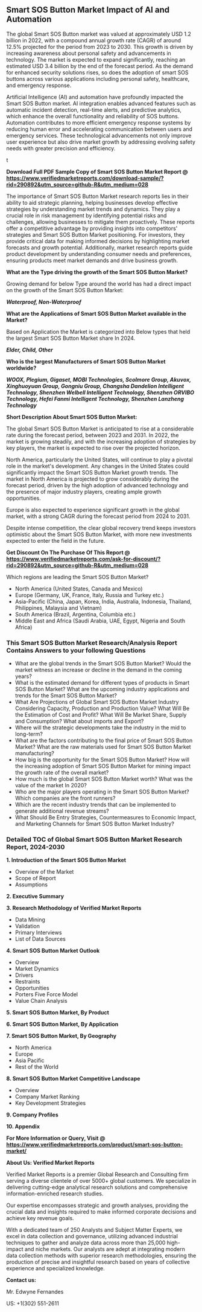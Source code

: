 <h2>Smart SOS Button Market Impact of AI and Automation</h2><p>The global Smart SOS Button market was valued at approximately USD 1.2 billion in 2022, with a compound annual growth rate (CAGR) of around 12.5% projected for the period from 2023 to 2030. This growth is driven by increasing awareness about personal safety and advancements in technology. The market is expected to expand significantly, reaching an estimated USD 3.4 billion by the end of the forecast period. As the demand for enhanced security solutions rises, so does the adoption of smart SOS buttons across various applications including personal safety, healthcare, and emergency response.</p><p>Artificial Intelligence (AI) and automation have profoundly impacted the Smart SOS Button market. AI integration enables advanced features such as automatic incident detection, real-time alerts, and predictive analytics, which enhance the overall functionality and reliability of SOS buttons. Automation contributes to more efficient emergency response systems by reducing human error and accelerating communication between users and emergency services. These technological advancements not only improve user experience but also drive market growth by addressing evolving safety needs with greater precision and efficiency.</p>t</p><p id="" class=""><strong>Download Full PDF Sample Copy of Smart SOS Button Market Report @ <a href="https://www.verifiedmarketreports.com/download-sample/?rid=290892&utm_source=github-R&utm_medium=028" target="_blank">https://www.verifiedmarketreports.com/download-sample/?rid=290892&utm_source=github-R&utm_medium=028</a></strong></p><p>The importance of&nbsp;Smart SOS Button Market research reports lies in their ability to aid strategic planning, helping businesses develop effective strategies by understanding market trends and dynamics. They play a crucial role in risk management by identifying potential risks and challenges, allowing businesses to mitigate them proactively. These reports offer a competitive advantage by providing insights into competitors' strategies and Smart SOS Button Market positioning. For investors, they provide critical data for making informed decisions by highlighting market forecasts and growth potential. Additionally, market research reports guide product development by understanding consumer needs and preferences, ensuring products meet market demands and drive business growth.</p><p><strong>What are the&nbsp;Type driving the growth of the Smart SOS Button Market?</strong></p><p id="" class="">Growing demand for below Type around the world has had a direct impact on the growth of the Smart SOS Button Market:</p><em><strong>Waterproof, Non-Waterproof</strong></em></p><strong>What are the&nbsp;Applications&nbsp;of Smart SOS Button Market available in the Market?</strong></p><p id="" class="">Based on Application the Market is categorized into Below types that held the largest Smart SOS Button Market share In 2024.</p><em><strong>Elder, Child, Other</strong></em></p><strong>Who is the largest Manufacturers of Smart SOS Button Market worldwide?</strong></p><p><em><strong>WOOX, Plegium, Gigaset, MOBI Technologies, Scolmore Group, Akuvox, Xinghuoyuan Group, Gongniu Group, Changsha Dandelion Intelligent Technology, Shenzhen Welbell Intelligent Technology, Shenzhen ORVIBO Technology, Hefei Fanmi Intelligent Technology, Shenzhen Lanzheng Technology</strong></em></p><p id="" class=""><strong>Short Description About Smart SOS Button Market:</strong></p><p>The global Smart SOS Button Market is anticipated to rise at a considerable rate during the forecast period, between 2023 and 2031. In 2022, the market is growing steadily, and with the increasing adoption of strategies by key players, the market is expected to rise over the projected horizon.</p><p>North America, particularly the United States, will continue to play a pivotal role in the market's development. Any changes in the United States could significantly impact the Smart SOS Button Market growth trends. The market in North America is projected to grow considerably during the forecast period, driven by the high adoption of advanced technology and the presence of major industry players, creating ample growth opportunities.</p><p>Europe is also expected to experience significant growth in the global market, with a strong CAGR during the forecast period from 2024 to 2031.</p><p>Despite intense competition, the clear global recovery trend keeps investors optimistic about the Smart SOS Button Market, with more new investments expected to enter the field in the future.</p><p id="" class=""><strong>Get Discount On The Purchase Of This Report @ <a href="https://www.verifiedmarketreports.com/ask-for-discount/?rid=290892&utm_source=github-R&utm_medium=028" target="_blank">https://www.verifiedmarketreports.com/ask-for-discount/?rid=290892&utm_source=github-R&utm_medium=028</a></strong></p>Which regions are leading the Smart SOS Button Market?</p><ul><li>North America (United States, Canada and Mexico)</li><li>Europe (Germany, UK, France, Italy, Russia and Turkey etc.)</li><li>Asia-Pacific (China, Japan, Korea, India, Australia, Indonesia, Thailand, Philippines, Malaysia and Vietnam)</li><li>South America (Brazil, Argentina, Columbia etc.)</li><li>Middle East and Africa (Saudi Arabia, UAE, Egypt, Nigeria and South Africa)</li></ul><h3 id="" class="">This Smart SOS Button Market Research/Analysis Report Contains Answers to your following Questions</h3><ul><li>What are the global trends in the Smart SOS Button Market? Would the market witness an increase or decline in the demand in the coming years?</li><li>What is the estimated demand for different types of products in Smart SOS Button Market? What are the upcoming industry applications and trends for the Smart SOS Button Market?</li><li>What Are Projections of Global Smart SOS Button Market Industry Considering Capacity, Production and Production Value? What Will Be the Estimation of Cost and Profit? What Will Be Market Share, Supply and Consumption? What about imports and Export?</li><li>Where will the strategic developments take the industry in the mid to long-term?</li><li>What are the factors contributing to the final price of Smart SOS Button Market? What are the raw materials used for Smart SOS Button Market manufacturing?</li><li>How big is the opportunity for the Smart SOS Button Market? How will the increasing adoption of Smart SOS Button Market for mining impact the growth rate of the overall market?</li><li>How much is the global Smart SOS Button Market worth? What was the value of the market In 2020?</li><li>Who are the major players operating in the Smart SOS Button Market? Which companies are the front runners?</li><li>Which are the recent industry trends that can be implemented to generate additional revenue streams?</li><li>What Should Be Entry Strategies, Countermeasures to Economic Impact, and Marketing Channels for Smart SOS Button Market Industry?</li></ul><h3 id="" class="">Detailed TOC of Global Smart SOS Button Market Research Report, 2024-2030</h3><p id="" class=""><strong>1. Introduction of the Smart SOS Button Market</strong></p><ul><li>Overview of the Market</li><li>Scope of Report</li><li>Assumptions</li></ul><p id="" class=""><strong>2. Executive Summary</strong></p><p id="" class=""><strong>3. Research Methodology of Verified Market Reports</strong></p><ul><li>Data Mining</li><li>Validation</li><li>Primary Interviews</li><li>List of Data Sources</li></ul><p id="" class=""><strong>4. Smart SOS Button Market Outlook</strong></p><ul><li>Overview</li><li>Market Dynamics</li><li>Drivers</li><li>Restraints</li><li>Opportunities</li><li>Porters Five Force Model</li><li>Value Chain Analysis</li></ul><p id="" class=""><strong>5. Smart SOS Button Market, By Product</strong></p><p id="" class=""><strong>6. Smart SOS Button Market, By Application</strong></p><p id="" class=""><strong>7. Smart SOS Button Market, By Geography</strong></p><ul><li>North America</li><li>Europe</li><li>Asia Pacific</li><li>Rest of the World</li></ul><p id="" class=""><strong>8. Smart SOS Button Market Competitive Landscape</strong></p><ul><li>Overview</li><li>Company Market Ranking</li><li>Key Development Strategies</li></ul><p id="" class=""><strong>9. Company Profiles</strong></p><p id="" class=""><strong>10. Appendix</strong></p><p id="" class=""><strong>For More Information or Query, Visit @ <a href="https://www.verifiedmarketreports.com/product/smart-sos-button-market/" target="_blank">https://www.verifiedmarketreports.com/product/smart-sos-button-market/</a></strong></p><p id="" class=""><strong>About Us: Verified Market Reports</strong></p><p id="" class="">Verified Market Reports is a premier Global Research and Consulting firm serving a diverse clientele of over 5000+ global customers. We specialize in delivering cutting-edge analytical research solutions and comprehensive information-enriched research studies.</p><p id="" class="">Our expertise encompasses strategic and growth analyses, providing the crucial data and insights required to make informed corporate decisions and achieve key revenue goals.</p><p id="" class="">With a dedicated team of 250 Analysts and Subject Matter Experts, we excel in data collection and governance, utilizing advanced industrial techniques to gather and analyze data across more than 25,000 high-impact and niche markets. Our analysts are adept at integrating modern data collection methods with superior research methodologies, ensuring the production of precise and insightful research based on years of collective experience and specialized knowledge.</p><p id="" class=""><strong>Contact us:</strong></p><p id="" class="">Mr. Edwyne Fernandes</p><p id="" class="">US: +1(302) 551-2611</p>